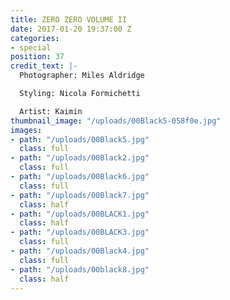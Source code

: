 ```yaml
---
title: ZERO ZERO VOLUME II
date: 2017-01-20 19:37:00 Z
categories:
- special
position: 37
credit_text: |-
  Photographer: Miles Aldridge

  Styling: Nicola Formichetti

  Artist: Kaimin
thumbnail_image: "/uploads/00Black5-058f0e.jpg"
images:
- path: "/uploads/00Black5.jpg"
  class: full
- path: "/uploads/00Black2.jpg"
  class: full
- path: "/uploads/00Black6.jpg"
  class: full
- path: "/uploads/00Black7.jpg"
  class: half
- path: "/uploads/00BLACK1.jpg"
  class: half
- path: "/uploads/00BLACK3.jpg"
  class: full
- path: "/uploads/00Black4.jpg"
  class: full
- path: "/uploads/00black8.jpg"
  class: half
---
```


